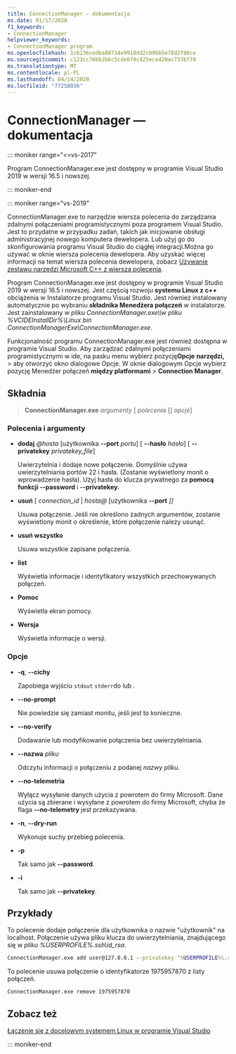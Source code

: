 ```yaml
---
title: ConnectionManager — dokumentacja
ms.date: 01/17/2020
f1_keywords:
- ConnectionManager
helpviewer_keywords:
- ConnectionManager program
ms.openlocfilehash: 1c6236cedba88714e9918dd2c096b5e78d2f08ce
ms.sourcegitcommit: c123cc76bb2b6c5cde6f4c425ece420ac733bf70
ms.translationtype: MT
ms.contentlocale: pl-PL
ms.lasthandoff: 04/14/2020
ms.locfileid: "77258036"
---
```

# <a name="connectionmanager-reference"></a>ConnectionManager — dokumentacja

::: moniker range="<=vs-2017"

Program ConnectionManager.exe jest dostępny w programie Visual Studio 2019 w wersji 16.5 i nowszej.

::: moniker-end

::: moniker range="vs-2019"

ConnectionManager.exe to narzędzie wiersza polecenia do zarządzania zdalnymi połączeniami programistycznymi poza programem Visual Studio. Jest to przydatne w przypadku zadań, takich jak inicjowanie obsługi administracyjnej nowego komputera dewelopera. Lub użyj go do skonfigurowania programu Visual Studio do ciągłej integracji.Można go używać w oknie wiersza polecenia dewelopera. Aby uzyskać więcej informacji na temat wiersza polecenia dewelopera, zobacz [Używanie zestawu narzędzi Microsoft C++ z wiersza polecenia](../build/building-on-the-command-line.md).

Program ConnectionManager.exe jest dostępny w programie Visual Studio 2019 w wersji 16.5 i nowszej. Jest częścią rozwoju **systemu Linux z c++** obciążenia w Instalatorze programu Visual Studio. Jest również instalowany automatycznie po wybraniu **składnika Menedżera połączeń** w instalatorze. Jest zainstalowany w *pliku ConnectionManager.exe\\\\w pliku %VCIDEInstallDir%\\Linux bin ConnectionManagerExe\\ConnectionManager.exe*.

Funkcjonalność programu ConnectionManager.exe jest również dostępna w programie Visual Studio. Aby zarządzać zdalnymi połączeniami programistycznymi w ide, na pasku menu wybierz pozycję**Opcje** **narzędzi,** > aby otworzyć okno dialogowe Opcje. W oknie dialogowym Opcje wybierz pozycję Menedżer połączeń **między platformami** > **Connection Manager**.

## <a name="syntax"></a>Składnia

> **ConnectionManager.exe** *argumenty* \[ *polecenia* \[] *opcje*]

### <a name="commands-and-arguments"></a>Polecenia i argumenty

- **dodaj** *\@hosta* \[użytkownika **--port** *portu*] \[ **--hasło** *hasło*] \[ **--privatekey** *privatekey_file*]

  Uwierzytelnia i dodaje nowe połączenie. Domyślnie używa uwierzytelniania portów 22 i hasła. (Zostanie wyświetlony monit o wprowadzenie hasła). Użyj hasła do klucza prywatnego za **pomocą funkcji --password** i **--privatekey.**

- **usuń** \[ *connection_id* \| *hosta\@* \[użytkownika **--port** *]]*

  Usuwa połączenie. Jeśli nie określono żadnych argumentów, zostanie wyświetlony monit o określenie, które połączenie należy usunąć.

- **usuń wszystko**

  Usuwa wszystkie zapisane połączenia.

- **list**

  Wyświetla informacje i identyfikatory wszystkich przechowywanych połączeń.

- **Pomoc**

  Wyświetla ekran pomocy.

- **Wersja**

  Wyświetla informacje o wersji.

### <a name="options"></a>Opcje

- **-q**, **--cichy**

  Zapobiega wyjściu `stdout` `stderr`do lub .

- **--no-prompt**

  Nie powiedzie się zamiast monitu, jeśli jest to konieczne.

- **--no-verify**

  Dodawanie lub modyfikowanie połączenia bez uwierzytelniania.

- **--nazwa** *pliku*

  Odczytu informacji o połączeniu z podanej *nazwy pliku*.

- **--no-telemetria**

  Wyłącz wysyłanie danych użycia z powrotem do firmy Microsoft. Dane użycia są zbierane i wysyłane z powrotem do firmy Microsoft, chyba że flaga **--no-telemetry** jest przekazywana.  

- **-n**, **--dry-run**

  Wykonuje suchy przebieg polecenia.

- **-p**

  Tak samo jak **--password**.

- **-i**

  Tak samo jak **--privatekey**.

## <a name="examples"></a>Przykłady

To polecenie dodaje połączenie dla użytkownika o nazwie "użytkownik" na localhost. Połączenie używa pliku klucza do uwierzytelniania, znajdującego się w *pliku %USERPROFILE%\.ssh\id_rsa*.

```cmd
ConnectionManager.exe add user@127.0.0.1 --privatekey "%USERPROFILE%\.ssh\id_rsa"
```

To polecenie usuwa połączenie o identyfikatorze 1975957870 z listy połączeń.

```cmd
ConnectionManager.exe remove 1975957870
```

## <a name="see-also"></a>Zobacz też

[Łączenie się z docelowym systemem Linux w programie Visual Studio](connect-to-your-remote-linux-computer.md)

::: moniker-end
